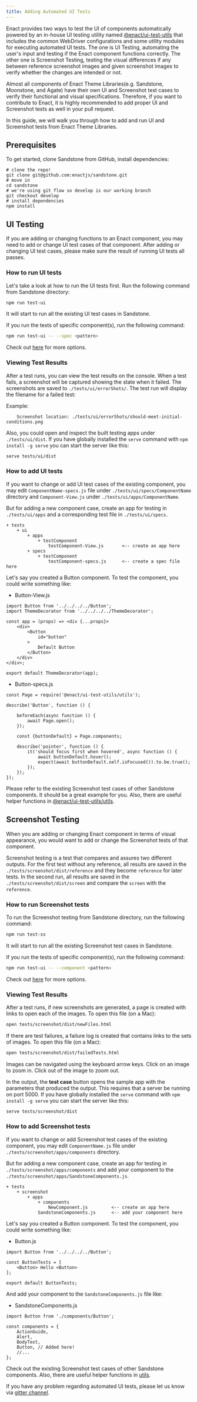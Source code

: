 ```yaml
---
title: Adding Automated UI Tests
---
```


Enact provides two ways to test the UI of components automatically powered by an in-house UI testing utility named [@enact/ui-test-utils](https://github.com/enactjs/ui-test-utils) that includes the common WebDriver configurations and some utility modules for executing automated UI tests.
The one is UI Testing, automating the user's input and testing if the Enact component functions correctly.
The other one is Screenshot Testing, testing the visual differences if any between reference screenshot images and given screenshot images  to verify whether the changes are intended or not.

Almost all components of Enact Theme Libraries(e.g. Sandstone, Moonstone, and Agate) have their own UI and Screenshot test cases to verify their functional and visual specifications.
Therefore, if you want to contribute to Enact, it is highly recommended to add proper UI and Screenshot tests as well in your pull request.

In this guide, we will walk you through how to add and run UI and Screenshot tests from Enact Theme Libraries.

## Prerequisites

To get started, clone Sandstone from GitHub, install dependencies:

```shell
# clone the repo!
git clone git@github.com:enactjs/sandstone.git
# move in
cd sandstone
# we're using git flow so develop is our working branch
git checkout develop
# install dependencies
npm install
```

## UI Testing

If you are adding or changing functions to an Enact component, you may need to add or change UI test cases of that component.
After adding or changing UI test cases, please make sure the result of running UI tests all passes.

### How to run UI tests

Let's take a look at how to run the UI tests first.
Run the following command from Sandstone directory:

```bash
npm run test-ui
```

It will start to run all the existing UI test cases in Sandstone.

If you run the tests of specific component(s), run the following command:

```bash
npm run test-ui -- --spec <pattern>
```

Check out [here](https://github.com/enactjs/ui-test-utils/blob/master/README.md) for more options.

### Viewing Test Results

After a test runs, you can view the test results on the console. When a test fails, a screenshot will be captured showing the state when it failed. The screenshots are saved to `./tests/ui/errorShots/`. The test run will display the filename for a failed test:

Example:

```none
	Screenshot location: ./tests/ui/errorShots/should-meet-initial-conditions.png
```

Also, you could open and inspect the built testing apps under `./tests/ui/dist`. If you have globally installed the `serve` command with `npm install -g serve` you can start the server like this:

```bash
serve tests/ui/dist
```

### How to add UI tests

If you want to change or add UI test cases of the existing component, you may edit `ComponentName-specs.js` file under `./tests/ui/specs/ComponentName` directory and `Component-View.js` under `./tests/ui/apps/ComponentName`.

But for adding a new component case, create an app for testing in `./tests/ui/apps` and a corresponding test file in `./tests/ui/specs`.

    + tests
        + ui
            + apps
                + testComponent
                    testComponent-View.js		<-- create an app here
            + specs
                + testComponent
                    testComponent-specs.js		<-- create a spec file here

Let's say you created a Button component. To test the component, you could write something like:

* Button-View.js

```JS
import Button from '../../../../Button';
import ThemeDecorator from '../../../../ThemeDecorator';

const app = (props) => <div {...props}>
	<div>
		<Button
			id="button"
		>
			Default Button
		</Button>
	</div>
</div>;

export default ThemeDecorator(app);
```

* Button-specs.js

```JS
const Page = require('@enact/ui-test-utils/utils');

describe('Button', function () {

	beforeEach(async function () {
		await Page.open();
	});
    
    const {buttonDefault} = Page.components;

	describe('pointer', function () {
		it('should focus first when hovered', async function () {
			await buttonDefault.hover();
			expect(await buttonDefault.self.isFocused()).to.be.true();
		});
	});
});
```

Please refer to the existing Screenshot test cases of other Sandstone components. It should be a great example for you. Also, there are useful helper functions in [@enact/ui-test-utils/utils](https://github.com/enactjs/ui-test-utils/tree/master/utils).

## Screenshot Testing

When you are adding or changing Enact component in terms of visual appearance, you would want to add or change the Screenshot tests of that component.

Screenshot testing is a test that compares and assures two different outputs. For the first test without any reference, all results are saved in the `./tests/screenshot/dist/reference` and they become `reference` for later tests. In the second run, all results are saved in the `./tests/screenshot/dist/screen` and compare the `screen` with the `reference`.

### How to run Screenshot tests

To run the Screenshot testing from Sandstone directory, run the following command:

```bash
npm run test-ss
```

It will start to run all the existing Screenshot test cases in Sandstone.

If you run the tests of specific component(s), run the following command:

```bash
npm run test-ui -- --component <pattern>
```

Check out [here](https://github.com/enactjs/ui-test-utils/blob/master/README.md) for more options.

### Viewing Test Results

After a test runs, if new screenshots are generated, a page is created with links to open each of the images. To open this file (on a Mac):

```bash
open tests/screenshot/dist/newFiles.html
```

If there are test failures, a failure log is created that contains links to the sets of images. To open this file (on a Mac):

```bash
open tests/screenshot/dist/failedTests.html
```

Images can be navigated using the keyboard arrow keys. Click on an image to zoom in.  Click out of the image to zoom out.

In the output, the **test case** button opens the sample app with the parameters that produced the output. This requires that a server be running on port 5000. If you have globally installed the `serve` command with `npm install -g serve` you can start the server like this:

```bash
serve tests/screenshot/dist
```

### How to add Screenshot tests

If you want to change or add Screenshot test cases of the existing component, you may edit `ComponentName.js` file under `./tests/screenshot/apps/components` directory.

But for adding a new component case, create an app for testing in `./tests/screenshot/apps/components` and add your component to the `./tests/screenshot/apps/SandstoneComponents.js`.

    + tests
        + screenshot
            + apps
                + components
                    NewComponent.js		    <-- create an app here
                SandstoneComponents.js		<-- add your component here

Let's say you created a Button component. To test the component, you could write something like:

* Button.js

```JS
import Button from '../../../../Button';

const ButtonTests = [
	<Button> Hello <Button>
];

export default ButtonTests;
```

And add your component to the `SandstoneComponents.js` file like:

* SandstoneComponents.js

```JS
import Button from './components/Button';

const components = {
	ActionGuide,
	Alert,
	BodyText,
	Button, // Added here!
	//...
};
```
Check out the existing Screenshot test cases of other Sandstone components. Also, there are useful helper functions in [utils](https://github.com/enactjs/sandstone/blob/master/tests/screenshot/apps/components/utils.js).


If you have any problem regarding automated UI tests, please let us know via [gitter channel](https://gitter.im/EnactJS/Lobby/~chat#share).
